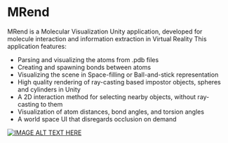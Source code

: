 # MRend
MRend is a Molecular Visualization Unity application, developed for molecule interaction and information extraction in Virtual Reality
This application features:
- Parsing and visualizing the atoms from .pdb files
- Creating and spawning bonds between atoms
- Visualizing the scene in Space-filling or Ball-and-stick representation
- High quality rendering of ray-casting based impostor objects, spheres and cylinders in Unity
- A 2D interaction method for selecting nearby objects, without ray-casting to them
- Visualization of atom distances, bond angles, and torsion angles
- A world space UI that disregards occlusion on demand


[![IMAGE ALT TEXT HERE](https://img.youtube.com/vi/Je-8p99QR-o/0.jpg)](https://www.youtube.com/watch?v=Je-8p99QR-o)


